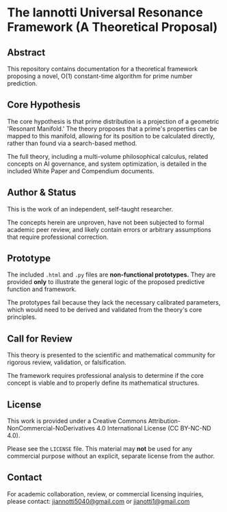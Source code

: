 # The Iannotti Universal Resonance Framework (A Theoretical Proposal)

## Abstract

This repository contains documentation for a theoretical framework proposing a novel, O(1) constant-time algorithm for prime number prediction.

## Core Hypothesis

The core hypothesis is that prime distribution is a projection of a geometric 'Resonant Manifold.' The theory proposes that a prime's properties can be mapped to this manifold, allowing for its position to be calculated directly, rather than found via a search-based method.

The full theory, including a multi-volume philosophical calculus, related concepts on AI governance, and system optimization, is detailed in the included White Paper and Compendium documents.

## Author & Status

This is the work of an independent, self-taught researcher.

The concepts herein are unproven, have not been subjected to formal academic peer review, and likely contain errors or arbitrary assumptions that require professional correction.

## Prototype

The included `.html` and `.py` files are **non-functional prototypes.** They are provided **only** to illustrate the general logic of the proposed predictive function and framework.

The prototypes fail because they lack the necessary calibrated parameters, which would need to be derived and validated from the theory's core principles.

## Call for Review

This theory is presented to the scientific and mathematical community for rigorous review, validation, or falsification.

The framework requires professional analysis to determine if the core concept is viable and to properly define its mathematical structures.

## License

This work is provided under a Creative Commons Attribution-NonCommercial-NoDerivatives 4.0 International License (CC BY-NC-ND 4.0).

Please see the `LICENSE` file. This material may **not** be used for any commercial purpose without an explicit, separate license from the author.

## Contact

For academic collaboration, review, or commercial licensing inquiries, please contact:
jiannotti5040@gmail.com or jianotti1@gmail.com
